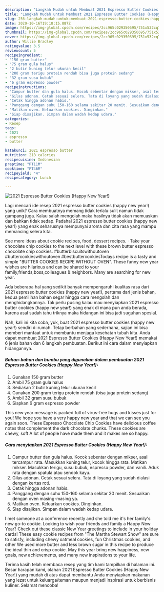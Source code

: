 ```yaml
---
description: "Langkah Mudah untuk Membuat 2021 Espresso Butter Cookies (Happy New Year!) Anti Gagal"
title: "Langkah Mudah untuk Membuat 2021 Espresso Butter Cookies (Happy New Year!) Anti Gagal"
slug: 256-langkah-mudah-untuk-membuat-2021-espresso-butter-cookies-happy-new-year-anti-gagal
date: 2020-10-16T19:18:15.887Z
image: https://img-global.cpcdn.com/recipes/2cc965c029350695/751x532cq70/2021-espresso-butter-cookies-happy-new-year-foto-resep-utama.jpg
thumbnail: https://img-global.cpcdn.com/recipes/2cc965c029350695/751x532cq70/2021-espresso-butter-cookies-happy-new-year-foto-resep-utama.jpg
cover: https://img-global.cpcdn.com/recipes/2cc965c029350695/751x532cq70/2021-espresso-butter-cookies-happy-new-year-foto-resep-utama.jpg
author: Willie Bradley
ratingvalue: 3.5
reviewcount: 5
recipeingredient:
- "150 gram butter"
- "75 gram gula halus"
- "2 butir kuning telur ukuran kecil"
- "200 gram terigu protein rendah bisa juga protein sedang"
- "32 gram susu bubuk"
- "6 gram espresso powder"
recipeinstructions:
- "Campur butter dan gula halus. Kocok sebentar dengan mikser, asal tercampur rata. Masukkan kuning telur, kocok hingga rata. Matikan mikser. Masukkan terigu, susu bubuk, espresso powder, dan vanili. Aduk rata dengan spatula atau sendok kayu."
- "Gilas adonan. Cetak sesuai selera. Tata di loyang yang sudah dialasi dengan kertas roti."
- "Cetak hingga adonan habis."
- "Panggang dengan suhu 150-160 selama sekitar 20 menit. Sesuaikan dengan oven masing-masing ya."
- "Matikan oven. Keluarkan cookies. Dinginkan."
- "Siap disajikan. Simpan dalam wadah kedap udara."
categories:
- Resep
tags:
- 2021
- espresso
- butter

katakunci: 2021 espresso butter 
nutrition: 218 calories
recipecuisine: Indonesian
preptime: "PT11M"
cooktime: "PT46M"
recipeyield: "4"
recipecategory: Lunch

---
```



![2021 Espresso Butter Cookies (Happy New Year!)](https://img-global.cpcdn.com/recipes/2cc965c029350695/751x532cq70/2021-espresso-butter-cookies-happy-new-year-foto-resep-utama.jpg)

Lagi mencari ide resep 2021 espresso butter cookies (happy new year!) yang unik? Cara membuatnya memang tidak terlalu sulit namun tidak gampang juga. Kalau salah mengolah maka hasilnya tidak akan memuaskan dan bahkan tidak sedap. Padahal 2021 espresso butter cookies (happy new year!) yang enak seharusnya mempunyai aroma dan cita rasa yang mampu memancing selera kita.

See more ideas about cookie recipes, food, dessert recipes. · Take your chocolate chip cookies to the next level with these brown butter espresso chocolate chip cookies. #butterbiscuitswithoutoven #buttercookieswithoutoven #bestbuttercookiesTodays recipe is a tasty and simple &#34;BUTTER COOKIES RECIPE WITHOUT OVEN&#34;. These funny new year wishes are hilarious and can be shared to your family,friends,boss,colleagues &amp; neighbors. Many are searching for new year.

Ada beberapa hal yang sedikit banyak mempengaruhi kualitas rasa dari 2021 espresso butter cookies (happy new year!), pertama dari jenis bahan, kedua pemilihan bahan segar hingga cara mengolah dan menghidangkannya. Tak perlu pusing kalau mau menyiapkan 2021 espresso butter cookies (happy new year!) yang enak di mana pun anda berada, karena asal sudah tahu triknya maka hidangan ini bisa jadi suguhan spesial.


Nah, kali ini kita coba, yuk, buat 2021 espresso butter cookies (happy new year!) sendiri di rumah. Tetap berbahan yang sederhana, sajian ini bisa memberi manfaat untuk membantu menjaga kesehatan tubuh kita. Anda dapat membuat 2021 Espresso Butter Cookies (Happy New Year!) memakai 6 jenis bahan dan 6 langkah pembuatan. Berikut ini cara dalam menyiapkan hidangannya.

<!--inarticleads1-->

##### Bahan-bahan dan bumbu yang digunakan dalam pembuatan 2021 Espresso Butter Cookies (Happy New Year!):

1. Gunakan 150 gram butter
1. Ambil 75 gram gula halus
1. Sediakan 2 butir kuning telur ukuran kecil
1. Gunakan 200 gram terigu protein rendah (bisa juga protein sedang)
1. Ambil 32 gram susu bubuk
1. Siapkan 6 gram espresso powder


This new year message is packed full of virus-free hugs and kisses just for you! We hope you have a very happy new year and that we can see you again soon. These Espresso Chocolate Chip Cookies have delicious coffee notes that complement the dark chocolate chunks. These cookies are chewy, soft A lot of people have made them and it makes me so happy. 

<!--inarticleads2-->

##### Cara menyiapkan 2021 Espresso Butter Cookies (Happy New Year!):

1. Campur butter dan gula halus. Kocok sebentar dengan mikser, asal tercampur rata. Masukkan kuning telur, kocok hingga rata. Matikan mikser. Masukkan terigu, susu bubuk, espresso powder, dan vanili. Aduk rata dengan spatula atau sendok kayu.
1. Gilas adonan. Cetak sesuai selera. Tata di loyang yang sudah dialasi dengan kertas roti.
1. Cetak hingga adonan habis.
1. Panggang dengan suhu 150-160 selama sekitar 20 menit. Sesuaikan dengan oven masing-masing ya.
1. Matikan oven. Keluarkan cookies. Dinginkan.
1. Siap disajikan. Simpan dalam wadah kedap udara.


I met someone at a conference recently and she told me it&#39;s her family&#39;s new go-to cookie. Looking to wish your friends and family a Happy New Year? Check out these classic New Year greetings to include in your holiday cards! These easy cookie recipes from &#34;The Martha Stewart Show&#34; are sure to satisfy, including chewy oatmeal cookies, fun Christmas cookies, and other We used more butter and less brown sugar in this recipe to produce the ideal thin and crisp cookie. May this year bring new happiness, new goals, new achievements, and many new inspirations to your life. 

Terima kasih telah membaca resep yang tim kami tampilkan di halaman ini. Besar harapan kami, olahan 2021 Espresso Butter Cookies (Happy New Year!) yang mudah di atas dapat membantu Anda menyiapkan makanan yang lezat untuk keluarga/teman maupun menjadi inspirasi untuk berbisnis kuliner. Selamat mencoba!
